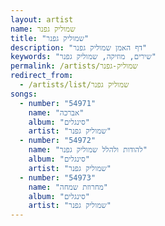 ```yaml
---
layout: artist
name: שמוליק גפנר
title: "שמוליק גפנר"
description: "דף האמן שמוליק גפנר"
keywords: "שירים, מוזיקה, שמוליק גפנר"
permalink: /artists/שמוליק-גפנר
redirect_from:
  - /artists/list/שמוליק גפנר
songs:
  - number: "54971"
    name: "אברכה"
    album: "סינגלים"
    artist: "שמוליק גפנר"
  - number: "54972"
    name: "להודות ולהלל שמוליק גפנר"
    album: "סינגלים"
    artist: "שמוליק גפנר"
  - number: "54973"
    name: "מחרוזת שמחה"
    album: "סינגלים"
    artist: "שמוליק גפנר"
---
```

